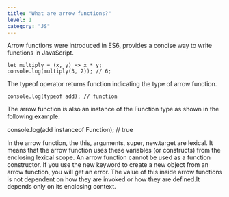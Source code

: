 ```yaml
---
title: "What are arrow functions?"
level: 1
category: "JS"
---
```


Arrow functions were introduced in ES6, provides a concise way to write functions in JavaScript.

```
let multiply = (x, y) => x * y;
console.log(multiply(3, 2)); // 6;
```

The typeof operator returns function indicating the type of arrow function.

```
console.log(typeof add); // function
```

The arrow function is also an instance of the Function type as shown in the following example:

console.log(add instanceof Function); // true

In the arrow function, the this, arguments, super, new.target are lexical. It means that the arrow function uses these variables (or constructs) from the enclosing lexical scope. An arrow function cannot be used as a function constructor. If you use the new keyword to create a new object from an arrow function, you will get an error. The value of this inside arrow functions is not dependent on how they are invoked or how they are defined.It depends only on its enclosing context.
